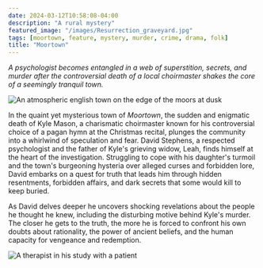 ```yaml
---
date: 2024-03-12T10:58:08-04:00
description: "A rural mystery"
featured_image: "/images/Resurrection_graveyard.jpg" 
tags: [moortown, feature, mystery, murder, crime, drama, folk]
title: "Moortown"
---
```


_A psychologist becomes entangled in a web of superstition, secrets, and murder after the controversial death of a local choirmaster shakes the core of a seemingly tranquil town._

![An atmospheric english town on the edge of the moors at dusk](/images/Moortown_view.jpg)

In the quaint yet mysterious town of _Moortown_, the sudden and enigmatic death of Kyle Mason, a charismatic choirmaster known for his controversial choice of a pagan hymn at the Christmas recital, plunges the community into a whirlwind of speculation and fear. David Stephens, a respected psychologist and the father of Kyle's grieving widow, Leah, finds himself at the heart of the investigation. Struggling to cope with his daughter's turmoil and the town's burgeoning hysteria over alleged curses and forbidden lore, David embarks on a quest for truth that leads him through hidden resentments, forbidden affairs, and dark secrets that some would kill to keep buried.

As David delves deeper he uncovers shocking revelations about the people he thought he knew, including the disturbing motive behind Kyle's murder. The closer he gets to the truth, the more he is forced to confront his own doubts about rationality, the power of ancient beliefs, and the human capacity for vengeance and redemption.

![A therapist in his study with a patient](/images/Moortown_Davidroom.jpg)
